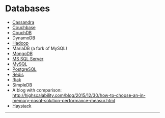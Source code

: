 # Databases

- [Cassandra](Cassandra.md)
- [Couchbase](Couchbase.md)
- [CouchDB](CouchDB.md)
- DynamoDB
- [Hadoop](Hadoop.md)
- MariaDB (a fork of MySQL)
- [MongoDB](MongoDB.md)
- [MS SQL Server](MSSQLServer.md)
- [MySQL](MySQL.md)
- [PostgreSQL](PostgreSQL.md)
- [Redis](Redis.md)
- [Riak](Riak.md)
- SimpleDB
- A blog with comparison: http://highscalability.com/blog/2015/12/30/how-to-choose-an-in-memory-nosql-solution-performance-measur.html
- [Haystack](Haystack.md)

---
